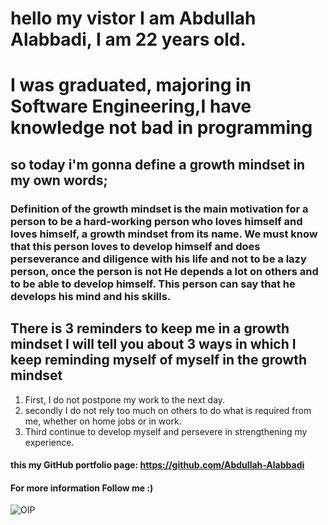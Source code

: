 # hello my vistor I am Abdullah Alabbadi, I am 22 years old.
# I was graduated, majoring in Software Engineering,I have knowledge not bad in programming


## **so today i'm gonna define a growth mindset in my own words;**

### Definition of the growth mindset is the main motivation for a person to be a hard-working person who loves himself and loves himself, a growth mindset from its name. We must know that this person loves to develop himself and does perseverance and diligence with his life and not to be a lazy person, once the person is not He depends a lot on others and to be able to develop himself. This person can say that he develops his mind and his skills.

## **There is 3 reminders to keep me in a growth mindset I will tell you about 3 ways in which I keep reminding myself of myself in the growth mindset**

1. First, I do not postpone my work to the next day.
2. secondly I do not rely too much on others to do what is required from me, whether on home jobs or in work.
3. Third continue to develop myself and persevere in strengthening my experience.


 #### this my GitHub portfolio page: https://github.com/Abdullah-Alabbadi
 
 #### For more information Follow me :)

![OIP](https://user-images.githubusercontent.com/81149054/112167238-f7c58780-8bf8-11eb-9812-95aecbcc5826.jpg)
